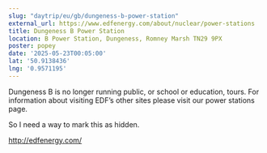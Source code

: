 ```yaml
---
slug: "daytrip/eu/gb/dungeness-b-power-station"
external_url: https://www.edfenergy.com/about/nuclear/power-stations
title: Dungeness B Power Station
location: B Power Station, Dungeness, Romney Marsh TN29 9PX
poster: popey
date: '2025-05-23T00:05:00'
lat: '50.9138436'
lng: '0.9571195'
---
```


Dungeness B is no longer running public, or school or education, tours. For information about visiting EDF’s other sites please visit our power stations page. 

So I need a way to mark this as hidden.

http://edfenergy.com/